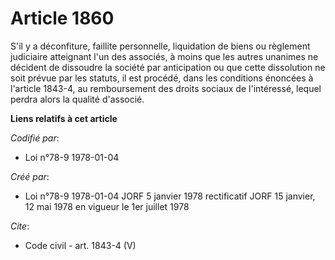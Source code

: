 # Article 1860

S'il y a déconfiture, faillite personnelle, liquidation de biens ou règlement judiciaire atteignant l'un des associés, à
moins que les autres unanimes ne décident de dissoudre la société par anticipation ou que cette dissolution ne soit prévue
par les statuts, il est procédé, dans les conditions énoncées à l'article 1843-4, au remboursement des droits sociaux de
l'intéressé, lequel perdra alors la qualité d'associé.

**Liens relatifs à cet article**

_Codifié par_:

  - Loi n°78-9 1978-01-04

_Créé par_:

  - Loi n°78-9 1978-01-04 JORF 5 janvier 1978 rectificatif JORF 15 janvier, 12 mai 1978 en vigueur le 1er juillet 1978

_Cite_:

  - Code civil - art. 1843-4 (V)
